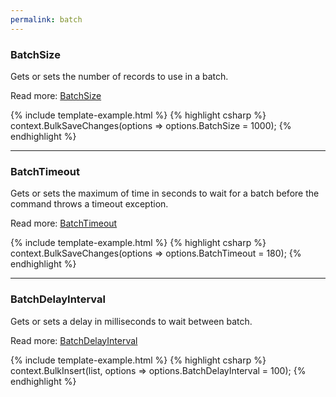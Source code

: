 ```yaml
---
permalink: batch
---
```


### BatchSize
Gets or sets the number of records to use in a batch.

Read more: [BatchSize](batch-size)

{% include template-example.html %} 
{% highlight csharp %}
context.BulkSaveChanges(options => options.BatchSize = 1000);
{% endhighlight %}

---

### BatchTimeout
Gets or sets the maximum of time in seconds to wait for a batch before the command throws a timeout exception.

Read more: [BatchTimeout](batch-timeout)

{% include template-example.html %} 
{% highlight csharp %}
context.BulkSaveChanges(options => options.BatchTimeout = 180);
{% endhighlight %}

---

### BatchDelayInterval
Gets or sets a delay in milliseconds to wait between batch.

Read more: [BatchDelayInterval](batch-delay-interval)

{% include template-example.html %} 
{% highlight csharp %}
context.BulkInsert(list, options => options.BatchDelayInterval = 100);
{% endhighlight %}